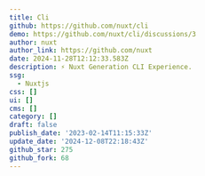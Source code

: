 ```yaml
---
title: Cli
github: https://github.com/nuxt/cli
demo: https://github.com/nuxt/cli/discussions/3
author: nuxt
author_link: https://github.com/nuxt
date: 2024-11-28T12:12:33.583Z
description: ⚡️ Nuxt Generation CLI Experience.
ssg:
  - Nuxtjs
css: []
ui: []
cms: []
category: []
draft: false
publish_date: '2023-02-14T11:15:33Z'
update_date: '2024-12-08T22:18:43Z'
github_star: 275
github_fork: 68
---
```

